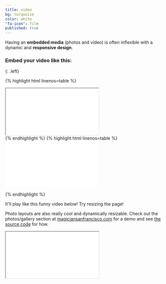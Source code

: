 ```yaml
---
title: video
bg: turquoise
color: white
"fa-icon": film
published: true
---
```


Having an **embedded media** (photos and video) is often inflexible with a dynamic and **responsive design**.

### Embed your video like this:
{: .left}

{% highlight html linenos=table %}
<div class="icontain">
  <iframe src="//www.youtube.com/embed/Oaoctj4uanY?feature=player_embedded" allowfullscreen></iframe>
  </div>
  {% endhighlight %}
  {% highlight html linenos=table %}
  <iframe  src="//www.youtube.com/embed/Oaoctj4uanY?feature=player_embedded" frameborder="0" allowfullscreen></iframe>

{% endhighlight %}

It'll play like this funny video below! Try resizing the page!

Photo layouts are also really cool and dynamically resizable. Check out the photos/gallery section at [magiciansanfrancisco.com](http://magiciansanfrancisco.com) for a demo and see [the source code](https://github.com/strongrobert/MagicianSanFrancisco) for how.

<div class="icontain"><iframe src="//www.youtube.com/embed/Oaoctj4uanY" allowfullscreen></iframe></div>
